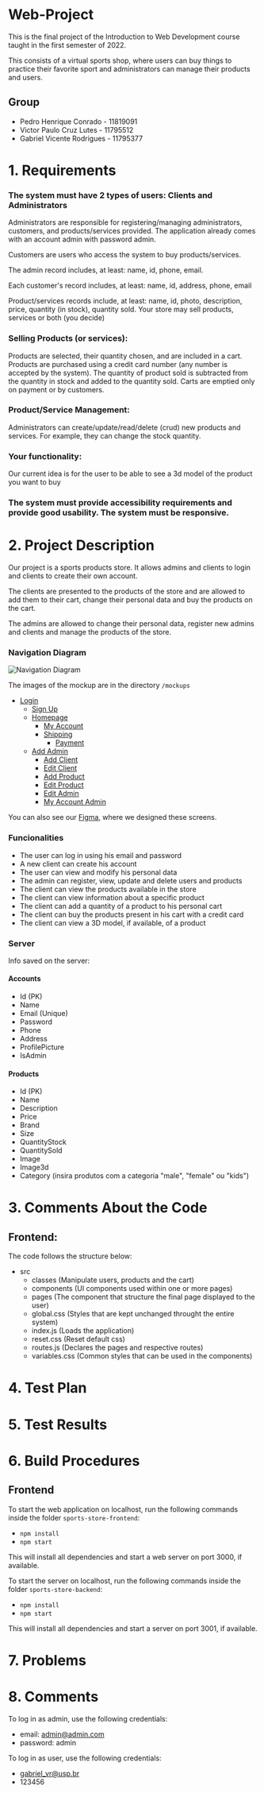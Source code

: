 # Web-Project
This is the final project of the Introduction to Web Development course taught in the first semester of 2022.

This consists of a virtual sports shop, where users can buy things to practice their favorite sport and administrators can manage their products and users.

## Group
* Pedro Henrique Conrado - 11819091
* Victor Paulo Cruz Lutes - 11795512
* Gabriel Vicente Rodrigues - 11795377


# 1. Requirements

### The system must have 2 types of users: Clients and Administrators

Administrators are responsible for registering/managing administrators, customers, and products/services provided. The application already comes with an account admin with password admin.

Customers are users who access the system to buy products/services.

The admin record includes, at least: name, id, phone, email.

Each customer's record includes, at least: name, id, address, phone, email

Product/services records include, at least: name, id, photo, description, price, quantity (in stock), quantity sold.
Your store may sell products, services or both (you decide)

### Selling Products (or services): 

Products are selected, their quantity chosen, and are included in a cart. Products are purchased using a credit card number (any number is accepted by the system). The quantity of product sold is subtracted from the quantity in stock and added to the quantity sold. Carts are emptied only on payment or by customers.

### Product/Service Management: 
Administrators can create/update/read/delete (crud) new products and services. For example, they can change the stock quantity.

### Your functionality: 
Our current idea is for the user to be able to see a 3d model of the product you want to buy

### The system must provide accessibility requirements and provide good usability. The system must be responsive.


# 2. Project Description
Our project is a sports products store. It allows admins and clients to login and clients to create their own account.

The clients are presented to the products of the store and are allowed to add them to their cart, change their personal data and buy the products on the cart.

The admins are allowed to change their personal data, register new admins and clients and manage the products of the store.

### Navigation Diagram
![Navigation Diagram](mockups/navigationDiagram.png)

The images of the mockup are in the directory ```/mockups```

* [Login](mockups/Login.png)
    * [Sign Up](mockups/Sign%20Up.png)
    * [Homepage](mockups/Homepage.png)
        * [My Account](mockups/MyAccountClient.png)
        * [Shipping](mockups/Shipping.jpg)
            * [Payment](mockups/Shipping.jpg)
    * [Add Admin](mockups/AddAdmin.png)
        * [Add Client](mockups/AddClient.png)
        * [Edit Client](mockups/EditClient.png)
        * [Add Product](mockups/AddProduct.png)
        * [Edit Product](mockups/EditProducts.png)
        * [Edit Admin](mockups/EditAdmin.png)
        * [My Account Admin](mockups/MyAccountAdmin.png)

You can also see our [Figma](https://www.figma.com/file/ijJYtFiTaDnPejZwvTwijs/Mockups), where we designed these screens.

### Funcionalities
* The user can log in using his email and password
* A new client can create his account
* The user can view and modify his personal data
* The admin can register, view, update and delete users and products
* The client can view the products available in the store
* The client can view information about a specific product
* The client can add a quantity of a product to his personal cart
* The client can buy the products present in his cart with a credit card
* The client can view a 3D model, if available, of a product

### Server
Info saved on the server:

#### Accounts
* Id (PK)
* Name
* Email (Unique)
* Password
* Phone
* Address
* ProfilePicture
* IsAdmin

#### Products
* Id (PK)
* Name
* Description
* Price
* Brand
* Size
* QuantityStock
* QuantitySold
* Image
* Image3d
* Category (insira produtos com a categoria "male", "female" ou "kids")

# 3. Comments About the Code
## Frontend:
The code follows the structure below:
* src
    * classes (Manipulate users, products and the cart)
    * components (UI components used within one or more pages)
    * pages (The component that structure the final page displayed to the user)
    * global.css (Styles that are kept unchanged throught the entire system)
    * index.js (Loads the application)
    * reset.css (Reset default css)
    * routes.js (Declares the pages and respective routes)
    * variables.css (Common styles that can be used in the components)

# 4. Test Plan

# 5. Test Results

# 6. Build Procedures
## Frontend
To start the web application on localhost, run the following commands inside the folder ```sports-store-frontend```:
* ```npm install```
* ```npm start```

This will install all dependencies and start a web server on port 3000, if available.

To start the server on localhost, run the following commands inside the folder ```sports-store-backend```:
* ```npm install```
* ```npm start```

This will install all dependencies and start a server on port 3001, if available.

# 7. Problems

# 8. Comments
To log in as admin, use the following credentials:
* email: admin@admin.com
* password: admin

To log in as user, use the following credentials:
* gabriel_vr@usp.br
* 123456
